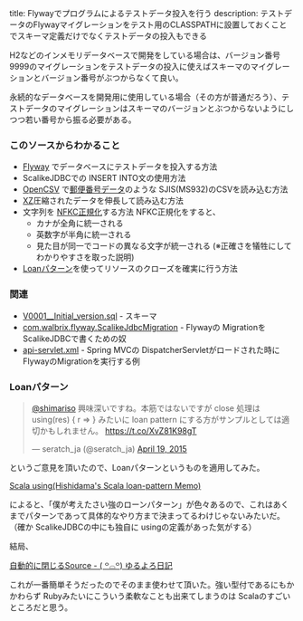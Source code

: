 title: Flywayでプログラムによるテストデータ投入を行う
description: テストデータのFlywayマイグレーションをテスト用のCLASSPATHに設置しておくことでスキーマ定義だけでなくテストデータの投入もできる 

H2などのインメモリデータベースで開発をしている場合は、バージョン番号 9999のマイグレーションをテストデータの投入に使えばスキーマのマイグレーションとバージョン番号がぶつからなくて良い。

永続的なデータベースを開発用に使用している場合（その方が普通だろう）、テストデータのマイグレーションはスキーマのバージョンとぶつからないようにしつつ若い番号から振る必要がある。

### このソースからわかること

- [Flyway](http://flywaydb.org/) でデータベースにテストデータを投入する方法
- ScalikeJDBCでの INSERT INTO文の使用方法
- [OpenCSV](http://opencsv.sourceforge.net/) で[郵便番号データ](http://www.post.japanpost.jp/zipcode/download.html)のような SJIS(MS932)のCSVを読み込む方法
- [XZ](http://ja.wikipedia.org/wiki/Xz_%28%E3%83%95%E3%82%A1%E3%82%A4%E3%83%AB%E3%83%95%E3%82%A9%E3%83%BC%E3%83%9E%E3%83%83%E3%83%88%29)圧縮されたデータを伸長して読み込む方法
- 文字列を [NFKC正規化](http://ja.wikipedia.org/wiki/Unicode%E6%AD%A3%E8%A6%8F%E5%8C%96)する方法
    NFKC正規化をすると、
    - カナが全角に統一される
    - 英数字が半角に統一される
    - 見た目が同一でコードの異なる文字が統一される (※正確さを犠牲にしてわかりやすさを取った説明)
- [Loanパターン](http://www.ne.jp/asahi/hishidama/home/tech/scala/sample/using.html)を使ってリソースのクローズを確実に行う方法

### 関連

- [V0001__Initial_version.sql](${contextRoot}/src/examples/resources/db/migration/V0001__Initial_version.sql) - スキーマ
- [com.walbrix.flyway.ScalikeJdbcMigration](${contextRoot}/src/main/scala/com/walbrix/flyway/ScalikeJdbcMigration.scala) - Flywayの Migrationを ScalikeJDBCで書くための奴
- [api-servlet.xml](${contextRoot}/src/examples/webapp/WEB-INF/api-servlet.xml) - Spring MVCの DispatcherServletがロードされた時に FlywayのMigrationを実行する例

### Loanパターン

<blockquote class="twitter-tweet" lang="en"><p><a href="https://twitter.com/shimariso">@shimariso</a> 興味深いですね。本筋ではないですが close 処理は using(res) { r =&gt; } みたいに loan pattern にする方がサンプルとしては適切かもしれません。 <a href="https://t.co/XvZ81K98gT">https://t.co/XvZ81K98gT</a></p>&mdash; seratch_ja (@seratch_ja) <a href="https://twitter.com/seratch_ja/status/589609605925240832">April 19, 2015</a></blockquote>
<script async src="//platform.twitter.com/widgets.js" charset="utf-8"></script>

というご意見を頂いたので、Loanパターンというものを適用してみた。

[Scala using(Hishidama's Scala loan-pattern Memo)](http://www.ne.jp/asahi/hishidama/home/tech/scala/sample/using.html)

によると、「僕が考えたさい強のローンパターン」が色々あるので、これはあくまでパターンであって具体的なやり方まで決まってるわけじゃないみたいだ。
（確か ScalikeJDBCの中にも独自に usingの定義があった気がする）

結局、

[自動的に閉じるSource - ( ꒪⌓꒪) ゆるよろ日記](http://yuroyoro.hatenablog.com/entry/20101215/1292401822)

これが一番簡単そうだったのでそのまま使わせて頂いた。強い型付であるにもかかわらず Rubyみたいにこういう柔軟なことも出来てしまうのは Scalaのすごいところだと思う。

